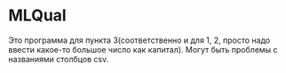 # MLQual

Это программа для пункта 3(соответственно и для 1, 2, просто надо ввести какое-то большое число как капитал). 
Могут быть проблемы с названиями столбцов csv. 
